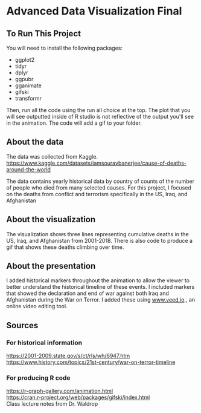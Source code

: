# Advanced Data Visualization Final

## To Run This Project

You will need to install the following packages:
* ggplot2
* tidyr
* dplyr
* ggpubr
* gganimate
* gifski
* transformr

Then, run all the code using the run all choice at the top. The plot that you will see outputted inside of R studio is not reflective of the output you'll see in the animation. The code will add a gif to your folder.

## About the data

The data was collected from Kaggle. https://www.kaggle.com/datasets/iamsouravbanerjee/cause-of-deaths-around-the-world </br>

The data contains yearly historical data by country of counts of the number of people who died from many selected causes. For this project, I focused on the deaths from conflict and terrorism specifically in the US, Iraq, and Afghanistan </br>

## About the visualization

The visualization shows three lines representing cumulative deaths in the US, Iraq, and Afghanistan from 2001-2018. There is also code to produce a gif that shows these deaths climbing over time.

## About the presentation

I added historical markers throughout the animation to allow the viewer to better understand the historical timeline of these events. I included markers that showed the declaration and end of war against both Iraq and Afghanistan during the War on Terror. I added these using www.veed.io., an online video editing tool.

## Sources
### For historical information
https://2001-2009.state.gov/s/ct/rls/wh/6947.htm </br>
https://www.history.com/topics/21st-century/war-on-terror-timeline  </br>

### For producing R code
https://r-graph-gallery.com/animation.html </br>
https://cran.r-project.org/web/packages/gifski/index.html </br>
Class lecture notes from Dr. Waldrop
